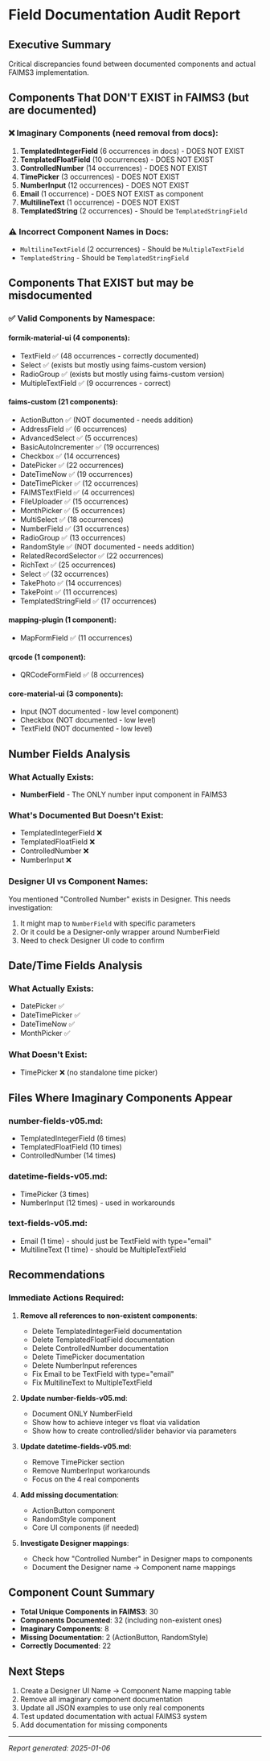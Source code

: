 # Field Documentation Audit Report

## Executive Summary
Critical discrepancies found between documented components and actual FAIMS3 implementation.

## Components That DON'T EXIST in FAIMS3 (but are documented)

### ❌ Imaginary Components (need removal from docs):
1. **TemplatedIntegerField** (6 occurrences in docs) - DOES NOT EXIST
2. **TemplatedFloatField** (10 occurrences) - DOES NOT EXIST  
3. **ControlledNumber** (14 occurrences) - DOES NOT EXIST
4. **TimePicker** (3 occurrences) - DOES NOT EXIST
5. **NumberInput** (12 occurrences) - DOES NOT EXIST
6. **Email** (1 occurrence) - DOES NOT EXIST as component
7. **MultilineText** (1 occurrence) - DOES NOT EXIST
8. **TemplatedString** (2 occurrences) - Should be `TemplatedStringField`

### ⚠️ Incorrect Component Names in Docs:
- `MultilineTextField` (2 occurrences) - Should be `MultipleTextField`
- `TemplatedString` - Should be `TemplatedStringField`

## Components That EXIST but may be misdocumented

### ✅ Valid Components by Namespace:

#### formik-material-ui (4 components):
- TextField ✅ (48 occurrences - correctly documented)
- Select ✅ (exists but mostly using faims-custom version)
- RadioGroup ✅ (exists but mostly using faims-custom version)
- MultipleTextField ✅ (9 occurrences - correct)

#### faims-custom (21 components):
- ActionButton ✅ (NOT documented - needs addition)
- AddressField ✅ (6 occurrences)
- AdvancedSelect ✅ (5 occurrences)
- BasicAutoIncrementer ✅ (19 occurrences)
- Checkbox ✅ (14 occurrences)
- DatePicker ✅ (22 occurrences)
- DateTimeNow ✅ (19 occurrences)
- DateTimePicker ✅ (12 occurrences)
- FAIMSTextField ✅ (4 occurrences)
- FileUploader ✅ (15 occurrences)
- MonthPicker ✅ (5 occurrences)
- MultiSelect ✅ (18 occurrences)
- NumberField ✅ (31 occurrences)
- RadioGroup ✅ (13 occurrences)
- RandomStyle ✅ (NOT documented - needs addition)
- RelatedRecordSelector ✅ (22 occurrences)
- RichText ✅ (25 occurrences)
- Select ✅ (32 occurrences)
- TakePhoto ✅ (14 occurrences)
- TakePoint ✅ (11 occurrences)
- TemplatedStringField ✅ (17 occurrences)

#### mapping-plugin (1 component):
- MapFormField ✅ (11 occurrences)

#### qrcode (1 component):
- QRCodeFormField ✅ (8 occurrences)

#### core-material-ui (3 components):
- Input (NOT documented - low level component)
- Checkbox (NOT documented - low level)
- TextField (NOT documented - low level)

## Number Fields Analysis

### What Actually Exists:
- **NumberField** - The ONLY number input component in FAIMS3

### What's Documented But Doesn't Exist:
- TemplatedIntegerField ❌
- TemplatedFloatField ❌
- ControlledNumber ❌
- NumberInput ❌

### Designer UI vs Component Names:
You mentioned "Controlled Number" exists in Designer. This needs investigation:
1. It might map to `NumberField` with specific parameters
2. Or it could be a Designer-only wrapper around NumberField
3. Need to check Designer UI code to confirm

## Date/Time Fields Analysis

### What Actually Exists:
- DatePicker ✅
- DateTimePicker ✅
- DateTimeNow ✅
- MonthPicker ✅

### What Doesn't Exist:
- TimePicker ❌ (no standalone time picker)

## Files Where Imaginary Components Appear

### number-fields-v05.md:
- TemplatedIntegerField (6 times)
- TemplatedFloatField (10 times)
- ControlledNumber (14 times)

### datetime-fields-v05.md:
- TimePicker (3 times)
- NumberInput (12 times) - used in workarounds

### text-fields-v05.md:
- Email (1 time) - should just be TextField with type="email"
- MultilineText (1 time) - should be MultipleTextField

## Recommendations

### Immediate Actions Required:

1. **Remove all references to non-existent components**:
   - Delete TemplatedIntegerField documentation
   - Delete TemplatedFloatField documentation
   - Delete ControlledNumber documentation
   - Delete TimePicker documentation
   - Delete NumberInput references
   - Fix Email to be TextField with type="email"
   - Fix MultilineText to MultipleTextField

2. **Update number-fields-v05.md**:
   - Document ONLY NumberField
   - Show how to achieve integer vs float via validation
   - Show how to create controlled/slider behavior via parameters

3. **Update datetime-fields-v05.md**:
   - Remove TimePicker section
   - Remove NumberInput workarounds
   - Focus on the 4 real components

4. **Add missing documentation**:
   - ActionButton component
   - RandomStyle component
   - Core UI components (if needed)

5. **Investigate Designer mappings**:
   - Check how "Controlled Number" in Designer maps to components
   - Document the Designer name → Component name mappings

## Component Count Summary

- **Total Unique Components in FAIMS3**: 30
- **Components Documented**: 32 (including non-existent ones)
- **Imaginary Components**: 8
- **Missing Documentation**: 2 (ActionButton, RandomStyle)
- **Correctly Documented**: 22

## Next Steps

1. Create a Designer UI Name → Component Name mapping table
2. Remove all imaginary component documentation
3. Update all JSON examples to use only real components
4. Test updated documentation with actual FAIMS3 system
5. Add documentation for missing components

---

*Report generated: 2025-01-06*